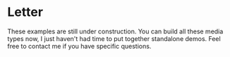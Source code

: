 # Letter

These examples are still under construction. You can build all these media types now, I just haven't had time to put together standalone demos. Feel free to contact me if you have specific questions. 
